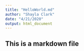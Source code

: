 ```yaml
---
title: "HelloWorld.md"
author: "Shayla Clark"
date: "4/21/2020"
output: html_document
---
```

## This is a markdown file